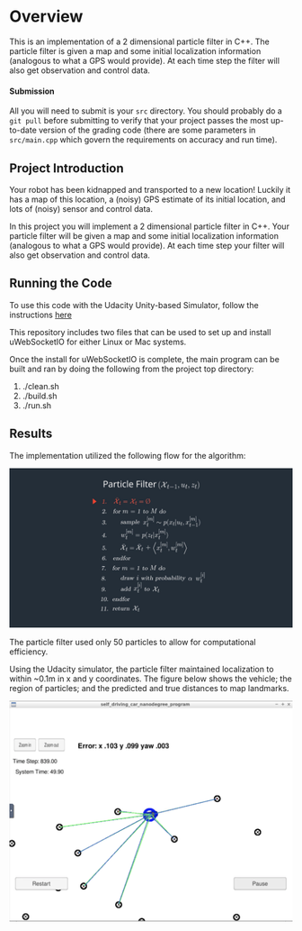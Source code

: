 [//]: # (Image References)

[image1]: ./simulation.png "Model Visualization"
[image2]: ./pf_flow.png "Particle filter Flow"

# Overview
This is an implementation of a 2 dimensional particle filter in C++. The particle filter is given a map and some initial localization information (analogous to what a GPS would provide). At each time step the filter will also get observation and control data.

#### Submission
All you will need to submit is your `src` directory. You should probably do a `git pull` before submitting to verify that your project passes the most up-to-date version of the grading code (there are some parameters in `src/main.cpp` which govern the requirements on accuracy and run time).

## Project Introduction
Your robot has been kidnapped and transported to a new location! Luckily it has a map of this location, a (noisy) GPS estimate of its initial location, and lots of (noisy) sensor and control data.

In this project you will implement a 2 dimensional particle filter in C++. Your particle filter will be given a map and some initial localization information (analogous to what a GPS would provide). At each time step your filter will also get observation and control data.

## Running the Code
To use this code with the Udacity Unity-based Simulator, follow the instructions [here](https://github.com/udacity/self-driving-car-sim/releases)

This repository includes two files that can be used to set up and install uWebSocketIO for either Linux or Mac systems. 

Once the install for uWebSocketIO is complete, the main program can be built and ran by doing the following from the project top directory:

1. ./clean.sh
2. ./build.sh
3. ./run.sh

## Results

The implementation utilized the following flow for the algorithm:

![alt text][image2]

The particle filter used only 50 particles to allow for computational efficiency. 

Using the Udacity simulator, the particle filter maintained localization to within ~0.1m in x and y coordinates. The figure below shows the vehicle; the region of particles; and the predicted and true distances to map landmarks.

![alt text][image1]